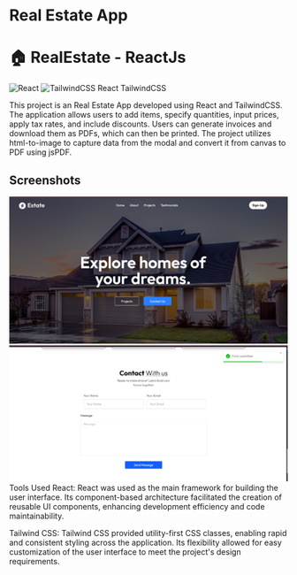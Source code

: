 # Real Estate App

# 🏠 RealEstate - ReactJs

![React](https://img.shields.io/badge/React-20232A?style=for-the-badge&logo=react&logoColor=61DAFB)
![TailwindCSS](https://img.shields.io/badge/Tailwind_CSS-38B2AC?style=for-the-badge&logo=tailwind-css&logoColor=white)
React TailwindCSS

This project is an Real Estate App developed using React and TailwindCSS. The application allows users to add items, specify quantities, input prices, apply tax rates, and include discounts. Users can generate invoices and download them as PDFs, which can then be printed. The project utilizes html-to-image to capture data from the modal and convert it from canvas to PDF using jsPDF.
## Screenshots
![Home Preview 1](https://raw.githubusercontent.com/StarboySoumajit23/RealEstate/main/public/Screenshot%202025-07-18%20205839.png)
![Home Preview 2](https://raw.githubusercontent.com/StarboySoumajit23/RealEstate/main/public/Screenshot%202025-07-18%20205952.png)
Tools Used
React: React was used as the main framework for building the user interface. Its component-based architecture facilitated the creation of reusable UI components, enhancing development efficiency and code maintainability.

Tailwind CSS: Tailwind CSS provided utility-first CSS classes, enabling rapid and consistent styling across the application. Its flexibility allowed for easy customization of the user interface to meet the project's design requirements.
